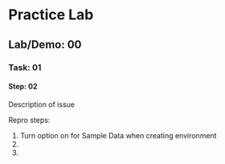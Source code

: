 # Practice Lab
## Lab/Demo: 00
### Task: 01
#### Step: 02

Description of issue

Repro steps:

1. Turn option on for Sample Data when creating environment
1.
1.
